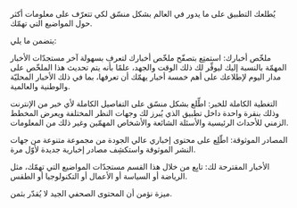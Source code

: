 يُطلعك التطبيق على ما يدور في العالم بشكل منسّق لكي تتعرّف على معلومات أكثر حول المواضيع التي تهمّك.

يتضمن ما يلي:

ملخّص أخبارك: استمتِع بتصفّح ملخّص أخبارك لتعرف بسهولة آخر مستجدّات الأخبار المهمّة بالنسبة إليك ليوفِّر لك ذلك الوقت والجهد، علمًا بأنه يتم تحديث هذا الملخّص على مدار اليوم لإطلاعك على أهم خمسة أخبار يهمّك أن تعرفها، بما في ذلك الأخبار المحليّة والوطنية والعالمية.

التغطية الكاملة للخبر: اطِّلع بشكل منسّق على التفاصيل الكاملة لأي خبر من الإنترنت وذلك بنقرة واحدة داخل تطبيق الذي يُبرز لك وجهات النظر المختلفة ويعرض المخطط الزمني للأحداث الرئيسية والأسئلة الشائعة والأشخاص المهمّين وغير ذلك من المعلومات.

المصادر الموثوقة: اطّلِع على محتوى إخباري عالي الجودة من مجموعة متنوعة من جهات النشر الموثوقة واستكشِف مصادر إخبارية جديدة لأوّل مرة.

الأخبار المقترحة لك: تابِع من خلال هذا القسم مستجدّات المواضيع التي تهمّك، مثل الرياضة أو السياسة أو الأعمال أو التكنولوجيا أو الطقس.

ميزة نؤمن أن المحتوى الصحفي الجيد لا يُقدّر بثمن.
